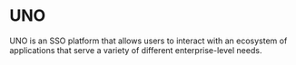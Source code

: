 # UNO
UNO is an SSO platform that allows users to interact with an ecosystem of applications that serve a variety of different enterprise-level needs.

